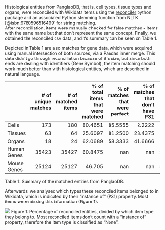 
Histological entities from PanglaoDB, that is, cell types, tissue types and organs, were reconciled with Wikidata items using the [reconciler](https://pypi.org/project/reconciler/)
python package and an associated Python stemming function from NLTK [@isbn:9780596516499] for string matching.  
After reconciliation, items were manually checked for false matches - items with the same name but that don‘t represent the same concept. Finally, we obtained the reconciled csv data, and it‘s summary can be seen on Table 1. 

Depicted in Table 1 are also matches for gene data, which were acquired using manual intersection of both sources, via a Pandas inner merge. This data didn't go through reconciliation because of it's size, but since both ends are dealing with identifiers (Gene Symbol), the item matching should work much better than with histological entities, which are described in natural language.

|         |   # of unique matches  |   # of matched items |   % of total items that were matched |   % of matches that were perfect |   % of matches that don‘t have P31 | Totals |
|:----------|-------------------:|-----------------:|---------------:|---------------------------:|------------------:|---------:|
| Cells     |                 173 |               180 |        80.4651 |                    85.5555 |           2.2222 |      215 |
| Tissues   |                 63 |               64 |        25.6097 |                    81.2500 |           23.4375 |      246 |
| Organs    |                 18 |               24 |        62.0689 |                    58.3333      |           41.6666      |       29 |
| Human Genes |              35423 |            35427 |        60.8475 |                   nan      |          nan      |    58216 |
| Mouse Genes |              25124 |            25127 |        46.705  |                   nan      |          nan      |    53793 |

Table 1: Summary of the matched entities from PanglaoDB.

Afterwards, we analysed which types these reconciled items belonged to in Wikidata, which is indicated by their “instance of” (P31) property. 
Most items were missing this information (Figure 1).

![](../../analysis/figs/reconciled_items.png)
Figure 1: Percentage of reconciled entities, divided by which item type they belong to. Most reconciled items don‘t count with a “instance of” property,
therefore the item type is classified as “None”. 